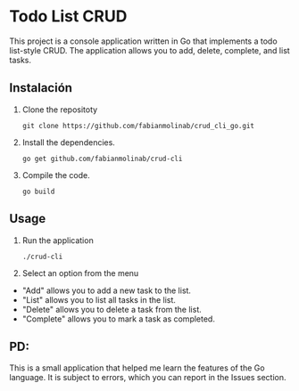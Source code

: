 # Todo List CRUD
This project is a console application written in Go that implements a todo list-style CRUD. The application allows you to add, delete, complete, and list tasks.

## Instalación 
1. Clone the repositoty 

   `git clone https://github.com/fabianmolinab/crud_cli_go.git`

2. Install the dependencies.

   `go get github.com/fabianmolinab/crud-cli`

3. Compile the code.

   `go build`

## Usage
1. Run the application 

   `./crud-cli`

2. Select an option from the menu

- "Add" allows you to add a new task to the list.
- "List" allows you to list all tasks in the list.
- "Delete" allows you to delete a task from the list.
- "Complete" allows you to mark a task as completed.

## PD:
This is a small application that helped me learn the features of the Go language. It is subject to errors, which you can report in the Issues section.
